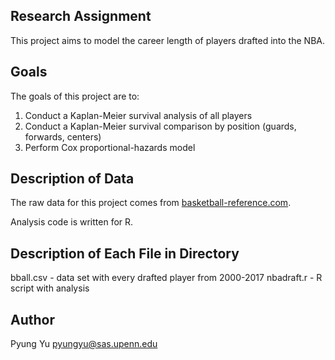 Research Assignment
---------------------
This project aims to model the career length of players drafted into the NBA.


Goals
------------------------
The goals of this project are to:
1) Conduct a Kaplan-Meier survival analysis of all players
2) Conduct a Kaplan-Meier survival comparison by position (guards, forwards, centers)
3) Perform Cox proportional-hazards model


Description of Data
-----------------------
The raw data for this project comes from [basketball-reference.com](https://www.basketball-reference.com/play-index/draft_finder.cgi). 

Analysis code is written for R.


Description of Each File in Directory
--------------------------------
bball.csv - data set with every drafted player from 2000-2017
nbadraft.r - R script with analysis


Author
----------------------
Pyung Yu    <pyungyu@sas.upenn.edu>
